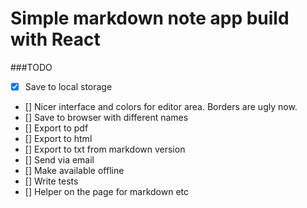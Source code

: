 # Simple markdown note app build with React

###TODO
- [x] Save to local storage
- [] Nicer interface and colors for editor area. Borders are ugly now.
- [] Save to browser with different names
- [] Export to pdf
- [] Export to html
- [] Export to txt from markdown version
- [] Send via email
- [] Make available offline
- [] Write tests
- [] Helper on the page for markdown etc